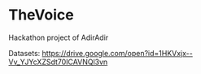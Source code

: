 # TheVoice
Hackathon project of AdirAdir


Datasets: https://drive.google.com/open?id=1HKVxjx--Vv_YJYcXZSdt70ICAVNQl3vn
